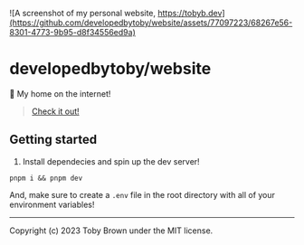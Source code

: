 ![A screenshot of my personal website, https://tobyb.dev](https://github.com/developedbytoby/website/assets/77097223/68267e56-8301-4773-9b95-d8f34556ed9a)


# developedbytoby/website

🏡 My home on the internet!
> [Check it out!](https://tobyb.dev)

## Getting started

1. Install dependecies and spin up the dev server!

```
pnpm i && pnpm dev
```

And, make sure to create a `.env` file in the root directory with all of your environment variables!

---
Copyright (c) 2023 Toby Brown under the MIT license.
